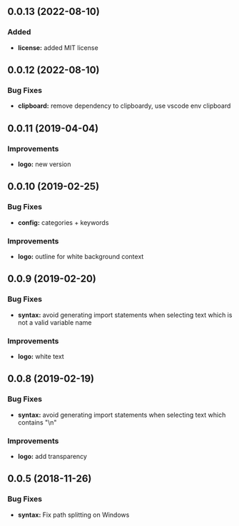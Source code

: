<a name="0.0.11"></a>

## 0.0.13 (2022-08-10)

### Added

- **license:** added MIT license

## 0.0.12 (2022-08-10)

### Bug Fixes

- **clipboard:** remove dependency to clipboardy, use vscode env clipboard

## 0.0.11 (2019-04-04)

### Improvements

- **logo:** new version

<a name="0.0.10"></a>

## 0.0.10 (2019-02-25)

### Bug Fixes

- **config:** categories + keywords

### Improvements

- **logo:** outline for white background context

<a name="0.0.9"></a>

## 0.0.9 (2019-02-20)

### Bug Fixes

- **syntax:** avoid generating import statements when selecting text which is not a valid variable name

### Improvements

- **logo:** white text

<a name="0.0.8"></a>

## 0.0.8 (2019-02-19)

### Bug Fixes

- **syntax:** avoid generating import statements when selecting text which contains "\n"

### Improvements

- **logo:** add transparency

<a name="0.0.5"></a>

## 0.0.5 (2018-11-26)

### Bug Fixes

- **syntax:** Fix path splitting on Windows

